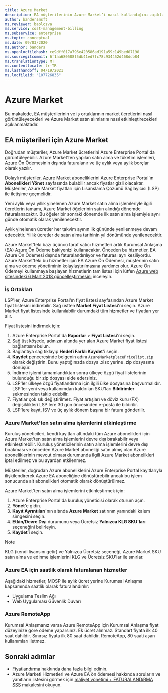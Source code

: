 ```yaml
---
title: Azure Market
description: EA müşterilerinin Azure Market’i nasıl kullandığını açıklar
author: bandersmsft
ms.reviewer: baolcsva
ms.service: cost-management-billing
ms.subservice: enterprise
ms.topic: conceptual
ms.date: 09/03/2020
ms.author: banders
ms.openlocfilehash: ce9dff017a796e420586ad191a59c149bed07190
ms.sourcegitcommit: 6f1aa680588f5db41ed7fc78c934452d468ddb84
ms.translationtype: MT
ms.contentlocale: tr-TR
ms.lasthandoff: 04/19/2021
ms.locfileid: "107726835"
---
```

# <a name="azure-marketplace"></a>Azure Market

Bu makalede, EA müşterilerinin ve iş ortaklarının market ücretlerini nasıl görüntüleyecekleri ve Azure Market satın alımlarını nasıl etkinleştirecekleri açıklanmaktadır.

## <a name="azure-marketplace-for-ea-customers"></a>EA müşterileri için Azure Market

Doğrudan müşteriler, Azure Market ücretlerini Azure Enterprise Portal'da görüntüleyebilir. Azure Market’ten yapılan satın alma ve tüketim işlemleri, Azure Ön Ödemesinin dışında faturalanır ve üç aylık veya aylık borçlar olarak yazılır.

Dolaylı müşteriler, Azure Market aboneliklerini Azure Enterprise Portal'ın **Abonelikleri Yönet** sayfasında bulabilir ancak fiyatlar gizli olacaktır. Müşteriler, Azure Market fiyatları için Lisanslama Çözümü Sağlayıcısı (LSP) ile iletişime geçmelidir.

Yeni aylık veya yıllık yinelenen Azure Market satın alma işlemleriyle ilgili ücretlerin tamamı, Azure Market öğelerinin satın alındığı dönemde faturalanacaktır. Bu öğeler bir sonraki dönemde ilk satın alma işlemiyle aynı günde otomatik olarak yenilenecektir.

Aylık yinelenen ücretler her takvim ayının ilk gününde yenilenmeye devam edecektir. Yıllık ücretler de satın alma tarihinin yıl dönümünde yenilenecektir.

Azure Market’teki bazı üçüncü taraf satıcı hizmetleri artık Kurumsal Anlaşma (EA) Azure Ön Ödeme bakiyenizi kullanacaktır. Önceden bu hizmetler, EA Azure Ön Ödemesi dışında faturalandırılıyor ve faturası ayrı kesiliyordu. Azure Market’teki bu hizmetler için EA Azure Ön Ödemesi, müşterinin satın alma ve ödeme yönetiminin kolaylaştırılmasına yardımcı olur. Azure Ön Ödemeyi kullanmaya başlayan hizmetlerin tam listesi için lütfen [Azure web sitesindeki 6 Mart 2018 güncelleştirmesini](https://azure.microsoft.com/updates/azure-marketplace-third-party-reseller-services-now-use-azure-monetary-commitment/) inceleyin.

### <a name="partners"></a>İş Ortakları

LSP'ler, Azure Enterprise Portal'ın fiyat listesi sayfasından Azure Market fiyat listesini indirebilir. Sağ üstten **Market Fiyat Listesi**'ni seçin. Azure Market fiyat listesinde kullanılabilir durumdaki tüm hizmetler ve fiyatları yer alır.

Fiyat listesini indirmek için:

1. Azure Enterprise Portal'da **Raporlar** > **Fiyat Listesi**'ni seçin.
1. Sağ üst köşede, adınızın altında yer alan Azure Market fiyat listesi bağlantısını bulun.
1. Bağlantıya sağ tıklayıp **Hedefi Farklı Kaydet**'i seçin.
1. **Kaydet** penceresinde belgenin adını `AzureMarketplacePricelist.zip` olarak değiştirin. Bunu yaptığınızda dosya .xlsx yerine .zip dosyasına dönüşür.
1. İndirme işlemi tamamlandıktan sonra ülkeye özgü fiyat listelerinin bulunduğu bir zip dosyası elde edersiniz.
1. LSP'ler ülkeye özgü fiyatlandırma için ilgili ülke dosyasına başvurmalıdır. LSP'ler yeni veya kullanımdan kaldırılan SKU'ları **Bildirimler** sekmesinden takip edebilir.
1. Fiyatlar çok sık değiştirilmez. Fiyat artışları ve döviz kuru (FX) değişiklikleri LSP'lere 30 gün öncesinden e-posta ile bildirilir.
1. LSP'lere kayıt, ISV ve üç aylık dönem başına bir fatura gönderilir.

### <a name="enabling-azure-marketplace-purchases"></a>Azure Market'ten satın alma işlemlerini etkinleştirme

Kuruluş yöneticileri, kendi kayıtları altındaki tüm Azure abonelikleri için Azure Market'ten satın alma işlemlerini devre dışı bırakabilir veya etkinleştirebilir. Kuruluş yöneticilerinin satın alma işlemlerini devre dışı bırakması ve önceden Azure Market aboneliği satın almış olan Azure aboneliklerinin mevcut olması durumunda ilgili Azure Market abonelikleri iptal edilmez ve bu ayardan etkilenmez.

Müşteriler, doğrudan Azure aboneliklerini Azure Enterprise Portal kayıtlarıyla ilişkilendirerek Azure EA aboneliğine dönüştürebilir ancak bu işlem sonucunda alt abonelikleri otomatik olarak dönüştürülmez.

Azure Market'ten satın alma işlemlerini etkinleştirmek için:

1. Azure Enterprise Portal'da kuruluş yöneticisi olarak oturum açın.
1. **Yönet**'e gidin.
1. **Kayıt Ayrıntıları**'nın altında **Azure Market** satırının yanındaki kalem simgesini seçin.
1. **Etkin/Devre Dışı** durumunu veya Ücretsiz **Yalnızca KLG SKU'ları** seçeneğini belirleyin.
1. **Kaydet**’i seçin.

> [!NOTE]
> KLG (kendi lisansını getir) ve Yalnızca Ücretsiz seçeneği, Azure Market SKU satın alma ve edinme işlemlerini KLG ve Ücretsiz SKU'lar ile sınırlar.

### <a name="services-billed-hourly-for-azure-ea"></a>Azure EA için saatlik olarak faturalanan hizmetler

Aşağıdaki hizmetler, MOSP ile aylık ücret yerine Kurumsal Anlaşma kapsamında saatlik olarak faturalandırılır:

- Uygulama Teslim Ağı
- Web Uygulaması Güvenlik Duvarı

### <a name="azure-remoteapp"></a>Azure RemoteApp

Kurumsal Anlaşmanız varsa Azure RemoteApp için Kurumsal Anlaşma fiyat düzeyinize göre ödeme yaparsınız. Ek ücret alınmaz. Standart fiyata ilk 40 saat dahildir. Sınırsız fiyata ilk 80 saat dahildir. RemoteApp, 80 saati aşan kullanımları iletmez.

## <a name="next-steps"></a>Sonraki adımlar

- [Fiyatlandırma](ea-pricing-overview.md) hakkında daha fazla bilgi edinin.
- Azure Marketi Hizmetleri ve Azure EA ön ödemesi hakkında soruların ve yanıtların listesini görmek için [maliyet yönetimi + FATURALANDıRMA SSS](../cost-management-billing-faq.yml) makalesini okuyun.